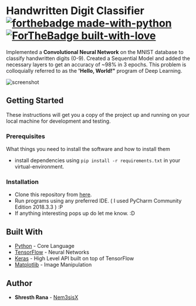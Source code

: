 # Handwritten Digit Classifier [![forthebadge made-with-python](http://ForTheBadge.com/images/badges/made-with-python.svg)](https://www.python.org/) [![ForTheBadge built-with-love](http://ForTheBadge.com/images/badges/built-with-love.svg)](https://GitHub.com/Naereen/)
Implemented a __Convolutional Neural Network__ on the MNIST database to classify handwritten digits (0-9). Created a Sequential Model and added the necessary layers to get an accuracy of ~98% in 3 epochs. This problem is colloquially referred to as the __'Hello, World!"__ program of Deep Learning.

![screenshot](https://github.com/Nem3sisX/handwritten-digit-classifier/blob/master/Output.png)
 
## Getting Started

These instructions will get you a copy of the project up and running on your local machine for development and testing.

### Prerequisites

What things you need to install the software and how to install them

  * install dependencies using `pip install -r requirements.txt` in your virtual-environment.

### Installation

  * Clone this repository from [here](https://github.com/Nem3sisX/handwritten-digit-classifier.git).
  * Run programs using any preferred IDE. ( I used PyCharm Community Edition 2018.3.3 ) :P
  * If anything interesting pops up do let me know. :D

## Built With

  * [Python](https://www.python.org/) - Core Language
  * [TensorFlow](https://www.tensorflow.org/) - Neural Networks
  * [Keras](https://keras.io/) - High Level API built on top of TensorFlow
  * [Matplotlib](https://matplotlib.org/) - Image Manipulation

## Author

* **Shresth Rana** - [Nem3sisX](https://github.com/Nem3sisX)
